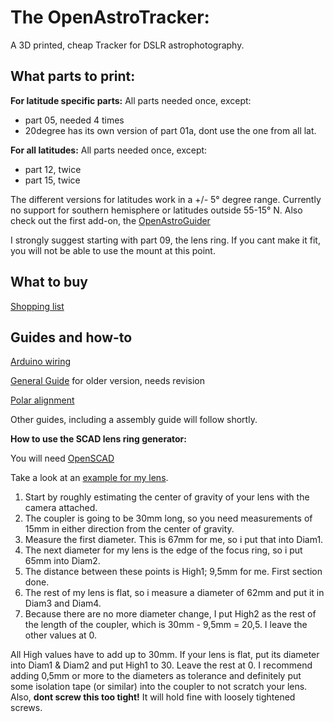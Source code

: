 # The OpenAstroTracker:
A 3D printed, cheap Tracker for DSLR astrophotography.

## What parts to print:
**For latitude specific parts:**
All parts needed once, except:
 - part 05, needed 4 times
 - 20degree has its own version of part 01a, dont use the one from all lat.

**For all latitudes:**
All parts needed once, except:
 -  part 12, twice
 - part 15, twice


The different versions for latitudes work in a +/- 5° degree range. Currently no support for southern hemisphere or latitudes outside 55-15° N.
Also check out the first add-on, the [OpenAstroGuider](https://github.com/OpenAstroTech/OpenAstroGuider)

I strongly suggest starting with part 09, the lens ring. If you cant make it fit, you will not be able to use the mount at this point. 

## What to buy
[Shopping list](https://docs.google.com/spreadsheets/d/1L4PQiUul5nzP-nE1Q71Y6VLvNZevVYpP3fgTrcX0LEM/edit?usp=sharing) 

## Guides and how-to
[Arduino wiring](https://imgur.com/hBMxBpg)

[General Guide](https://drive.google.com/file/d/1_YVxujLwpIfMiU5c_vcGPQ0UwRyjkiqJ/view) for older version, needs revision

[Polar alignment](https://drive.google.com/file/d/1WRThR709xvfjo2IPQmQuXUPK6YBmoFnY/view)

Other guides, including a assembly guide will follow shortly.


**How to use the SCAD lens ring generator:**

You will need [OpenSCAD](https://www.openscad.org/downloads.html)

Take a look at an [example for my lens](https://imgur.com/Ql9mAmH).
 1. Start by roughly estimating the center of gravity of your lens with the camera attached.
 2. The coupler is going to be 30mm long, so you need measurements of 15mm in either direction from the center of gravity.
 3. Measure the first diameter. This is 67mm for me, so i put that into Diam1.
 4. The next diameter for my lens is the edge of the focus ring, so i put 65mm into Diam2.
 5. The distance between these points is High1; 9,5mm for me. First section done.
 6. The rest of my lens is flat, so i measure a diameter of 62mm and put it in Diam3 and Diam4.
 7. Because there are no more diameter change, I put High2 as the rest of the length of the coupler, which is 30mm - 9,5mm = 20,5. I leave the other values at 0.

All High values have to add up to 30mm.
If your lens is flat, put its diameter into Diam1 & Diam2 and put High1 to 30. Leave the rest at 0.
I recommend adding 0,5mm or more to the diameters as tolerance and definitely put some isolation tape (or similar) into the coupler to not scratch your lens. Also, **dont screw this too tight!** It will hold fine with loosely tightened screws.
